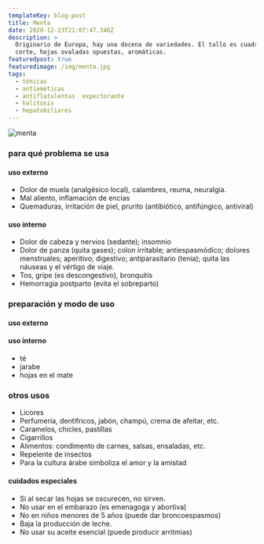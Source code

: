 ```yaml
---
templateKey: blog-post
title: Menta
date: 2020-12-23T21:07:47.346Z
description: >
  Originario de Europa, hay una docena de variedades. El tallo es cuadrado al
  corte, hojas ovaladas opuestas, aromáticas.
featuredpost: true
featuredimage: /img/menta.jpg
tags:
  - tónicas
  - antieméticas
  - antiflatulentas  expectorante
  - halitosis
  - hepatobiliares
---
```

![menta](/img/menta.jpg "menta")

### para qué problema se usa

#### uso externo

* Dolor de muela (analgésico local), calambres, reuma, neuralgia.
* Mal aliento, inflamación de encías
* Quemaduras, irritación de piel, prurito (antibiótico, antifúngico, antiviral)

#### uso interno

* Dolor de cabeza y nervios (sedante); insomnio
* Dolor de panza (quita gases); colon irritable; antiespasmódico; dolores menstruales; aperitivo; digestivo; antiparasitario (tenia); quita las náuseas y el vértigo de viaje.
* Tos, gripe (es descongestivo), bronquitis
* Hemorragia postparto (evita el sobreparto)

### preparación y modo de uso

#### uso externo

#### uso interno

* té
* jarabe
* hojas en el mate

### otros usos

* Licores
* Perfumería, dentífricos, jabón, champú, crema de afeitar, etc.
* Caramelos, chicles, pastillas
* Cigarrillos
* Alimentos: condimento de carnes, salsas, ensaladas, etc.
* Repelente de insectos
* Para la cultura árabe simboliza el amor y la amistad

#### cuidados especiales

* Si al secar las hojas se oscurecen, no sirven.
* No usar en el embarazo (es emenagoga y abortiva)
* No en niños menores de 5 años (puede dar broncoespasmos)
* Baja la producción de leche.
* No usar su aceite esencial (puede producir arritmias)